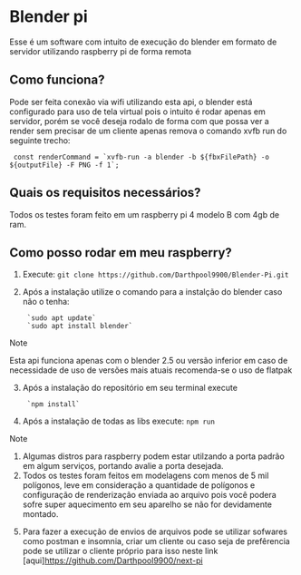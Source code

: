 # Blender pi
Esse é um software com intuito de execução do blender em formato de servidor utilizando raspberry pi de forma remota

## Como funciona?
Pode ser feita conexão via wifi utilizando esta api, o blender está configurado para uso de tela virtual pois o intuito é rodar apenas em servidor, porém se você deseja rodalo de forma com que possa ver a render sem precisar de um cliente apenas remova o comando xvfb run do seguinte trecho:

```  const renderCommand = `xvfb-run -a blender -b ${fbxFilePath} -o ${outputFile} -F PNG -f 1`; ```

## Quais os requisitos necessários?
Todos os testes foram feito em um raspberry pi 4 modelo B com 4gb de ram.

## Como posso rodar em meu raspberry?

1. Execute:
        `git clone https://github.com/Darthpool9900/Blender-Pi.git`

2. Após a instalação utilize o comando para a instalção do blender caso não o tenha:

        `sudo apt update`
        `sudo apt install blender`
>[!NOTE]
>Esta api funciona apenas com o blender 2.5 ou versão inferior em caso de necessidade de uso de versões mais atuais recomenda-se o uso de flatpak

3. Após a instalação do repositório em seu terminal execute

        `npm install`

4. Após a instalação de todas as libs execute:
        `npm run`

>[!NOTE]
>1. Algumas distros para raspberry podem estar utilzando a porta padrão em algum serviços, portando avalie a porta desejada.
>2. Todos os testes foram feitos em modelagens com menos de 5 mil polígonos, leve em consideração a quantidade de polígonos e configuração de renderização enviada ao arquivo pois você podera sofre super aquecimento em seu aparelho se não for devidamente montado.

5. Para fazer a execução de envios de arquivos pode se utilizar sofwares como postman e insomnia, criar um cliente ou caso seja de prefêrencia pode se utilizar o cliente próprio para isso neste link [aqui]https://github.com/Darthpool9900/next-pi
